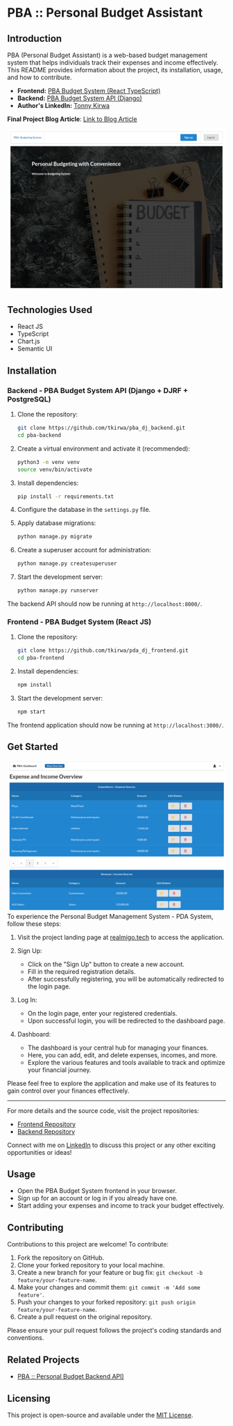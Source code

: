 
# PBA :: Personal Budget Assistant

## Introduction

PBA (Personal Budget Assistant) is a web-based budget management system that helps individuals track their expenses and income effectively. This README provides information about the project, its installation, usage, and how to contribute.

- **Frontend:** [PBA Budget System (React TypeScript)](https://www.realmigo.tech/)
- **Backend:** [PBA Budget System API (Django)](https://api.realmigo.tech/admin/)
- **Author's LinkedIn:** [Tonny Kirwa](https://www.linkedin.com/in/tonny-kirwa-957ba0104/)

**Final Project Blog Article**: [Link to Blog Article](https://www.linkedin.com/pulse/pba-personal-budget-assistant-tonny-kirwa)

![PBA Screenshot](https://raw.githubusercontent.com/tkirwa/pda_dj_frontend/main/src/assets/images/pda_screenshot_2023_09_13_11_03_48.png)

## Technologies Used

- React JS
- TypeScript
- Chart.js
- Semantic UI
  
## Installation

### Backend - PBA Budget System API (Django + DJRF + PostgreSQL)

1. Clone the repository:

   ```bash
   git clone https://github.com/tkirwa/pba_dj_backend.git
   cd pba-backend
   ```

2. Create a virtual environment and activate it (recommended):

   ```bash
   python3 -m venv venv
   source venv/bin/activate
   ```

3. Install dependencies:

   ```bash
   pip install -r requirements.txt
   ```

4. Configure the database in the `settings.py` file.

5. Apply database migrations:

   ```bash
   python manage.py migrate
   ```

6. Create a superuser account for administration:

   ```bash
   python manage.py createsuperuser
   ```

7. Start the development server:

   ```bash
   python manage.py runserver
   ```

The backend API should now be running at `http://localhost:8000/`.

### Frontend - PBA Budget System (React JS)

1. Clone the repository:

   ```bash
   git clone https://github.com/tkirwa/pda_dj_frontend.git
   cd pba-frontend
   ```

2. Install dependencies:

   ```bash
   npm install
   ```

3. Start the development server:

   ```bash
   npm start
   ```

The frontend application should now be running at `http://localhost:3000/`.

## Get Started
![enter image description here](https://raw.githubusercontent.com/tkirwa/pda_dj_frontend/main/src/assets/images/dashboard_screenshot_2023_09_13_16_10_00.png)
To experience the Personal Budget Management System - PDA System, follow these steps:

1. Visit the project landing page at [realmigo.tech](https://www.realmigo.tech/) to access the application.

2. Sign Up:
   - Click on the "Sign Up" button to create a new account.
   - Fill in the required registration details.
   - After successfully registering, you will be automatically redirected to the login page.

3. Log In:
   - On the login page, enter your registered credentials.
   - Upon successful login, you will be redirected to the dashboard page.

4. Dashboard:
   - The dashboard is your central hub for managing your finances.
   - Here, you can add, edit, and delete expenses, incomes, and more.
   - Explore the various features and tools available to track and optimize your financial journey.

Please feel free to explore the application and make use of its features to gain control over your finances effectively.

---

For more details and the source code, visit the project repositories:
- [Frontend Repository](https://github.com/tkirwa/pda_dj_frontend)
- [Backend Repository](https://github.com/tkirwa/pba_dj_backend)

Connect with me on [LinkedIn](https://www.linkedin.com/in/tonny-kirwa-957ba0104/) to discuss this project or any other exciting opportunities or ideas!


## Usage

- Open the PBA Budget System frontend in your browser.
- Sign up for an account or log in if you already have one.
- Start adding your expenses and income to track your budget effectively.

## Contributing

Contributions to this project are welcome! To contribute:

1. Fork the repository on GitHub.
2. Clone your forked repository to your local machine.
3. Create a new branch for your feature or bug fix: `git checkout -b feature/your-feature-name`.
4. Make your changes and commit them: `git commit -m 'Add some feature'`.
5. Push your changes to your forked repository: `git push origin feature/your-feature-name`.
6. Create a pull request on the original repository.

Please ensure your pull request follows the project's coding standards and conventions.

## Related Projects

- [PBA :: Personal Budget Backend API)](https://github.com/tkirwa/pba_dj_backend)

## Licensing

This project is open-source and available under the [MIT License](LICENSE).
